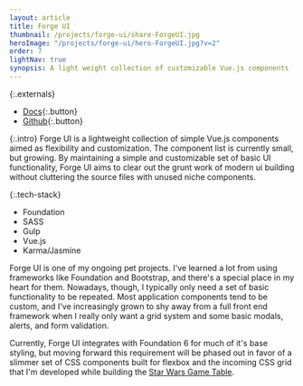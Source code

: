 ```yaml
---
layout: article
title: Forge UI
thumbnail: /projects/forge-ui/share-ForgeUI.jpg
heroImage: "/projects/forge-ui/hero-ForgeUI.jpg?v=2"
order: 7
lightNav: true
synopsis: A light weight collection of customizable Vue.js components
---
```

{:.externals}
 - [Docs](http://sstadt.github.io/forge-ui/){:.button}
 - [Github](https://github.com/sstadt/forge-ui){:.button}

{:.intro}
Forge UI is a lightweight collection of simple Vue.js components aimed as flexibility and customization. The component list is currently small, but growing. By maintaining a simple and customizable set of basic UI functionality, Forge UI aims to clear out the grunt work of modern ui building without cluttering the source files with unused niche components.

{:.tech-stack}
 - Foundation
 - SASS
 - Gulp
 - Vue.js
 - Karma/Jasmine

Forge UI is one of my ongoing pet projects. I've learned a lot from using frameworks like Foundation and Bootstrap, and there's a special place in my heart for them. Nowadays, though, I typically only need a set of basic functionality to be repeated. Most application components tend to be custom, and I've increasingly grown to shy away from a full front end framework when I really only want a grid system and some basic modals, alerts, and form validation.

Currently, Forge UI integrates with Foundation 6 for much of it's base styling, but moving forward this requirement will be phased out in favor of a slimmer set of CSS components built for flexbox and the incoming CSS grid that I'm developed while building the [Star Wars Game Table](/portfolio/game-table).
